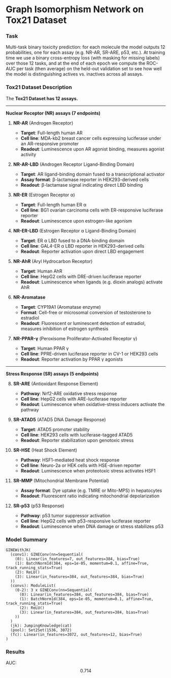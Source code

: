 # Graph Isomorphism Network on Tox21 Dataset
### Task
Multi-task binary toxicity prediction: for each molecule the model outputs 12 probabilities, one for each assay (e.g. NR-AR, SR-ARE, p53, etc.). At training time we use a binary cross-entropy loss (with masking for missing labels) over those 12 tasks, and at the end of each epoch we compute the ROC-AUC per task (then average) on the held-out validation set to see how well the model is distinguishing actives vs. inactives across all assays.

### Tox21 Dataset Description
The **Tox21 Dataset has $12$ assays.**  

---

**Nuclear Receptor (NR) assays (7 endpoints)**

1. **NR-AR** (Androgen Receptor)  
   - **Target**: Full-length human AR  
   - **Cell line**: MDA-kb2 breast cancer cells expressing luciferase under an AR-responsive promoter  
   - **Readout**: Luminescence upon AR agonist binding, measures agonist activity  

2. **NR-AR-LBD** (Androgen Receptor Ligand-Binding Domain)  
   - **Target**: AR ligand-binding domain fused to a transcriptional activator  
   - **Assay format**: β-lactamase reporter in HEK293-derived cells  
   - **Readout**: β-lactamase signal indicating direct LBD binding  

3. **NR-ER** (Estrogen Receptor α)  
   - **Target**: Full-length human ER α  
   - **Cell line**: BG1 ovarian carcinoma cells with ER-responsive luciferase reporter  
   - **Readout**: Luminescence upon estrogen-like agonism  

4. **NR-ER-LBD** (Estrogen Receptor α Ligand-Binding Domain)  
   - **Target**: ER α LBD fused to a DNA-binding domain  
   - **Cell line**: GAL4-ER α LBD reporter in HEK293-derived cells  
   - **Readout**: Reporter activation upon direct LBD engagement  

5. **NR-AhR** (Aryl Hydrocarbon Receptor)  
   - **Target**: Human AhR  
   - **Cell line**: HepG2 cells with DRE-driven luciferase reporter  
   - **Readout**: Luminescence when ligands (e.g. dioxin analogs) activate AhR  

6. **NR-Aromatase**  
   - **Target**: CYP19A1 (Aromatase enzyme)  
   - **Format**: Cell-free or microsomal conversion of testosterone to estradiol  
   - **Readout**: Fluorescent or luminescent detection of estradiol, measures inhibition of estrogen synthesis  

7. **NR-PPAR-γ** (Peroxisome Proliferator-Activated Receptor γ)  
   - **Target**: Human PPAR γ  
   - **Cell line**: PPRE-driven luciferase reporter in CV-1 or HEK293 cells  
   - **Readout**: Reporter activation by PPAR γ agonists  

---

**Stress Response (SR) assays (5 endpoints)**

8. **SR-ARE** (Antioxidant Response Element)  
   - **Pathway**: Nrf2-ARE oxidative stress response  
   - **Cell line**: HepG2 cells with ARE-luciferase reporter  
   - **Readout**: Luminescence when oxidative-stress inducers activate the pathway  

9. **SR-ATAD5** (ATAD5 DNA Damage Response)  
   - **Target**: ATAD5 promoter stability  
   - **Cell line**: HEK293 cells with luciferase-tagged ATAD5  
   - **Readout**: Reporter stabilization upon genotoxic stress  

10. **SR-HSE** (Heat Shock Element)  
    - **Pathway**: HSF1-mediated heat shock response  
    - **Cell line**: Neuro-2a or HEK cells with HSE-driven reporter  
    - **Readout**: Luminescence when proteotoxic stress activates HSF1  

11. **SR-MMP** (Mitochondrial Membrane Potential)  
    - **Assay format**: Dye uptake (e.g. TMRE or Mito-MPS) in hepatocytes  
    - **Readout**: Fluorescent ratio indicating mitochondrial depolarization  

12. **SR-p53** (p53 Response)  
    - **Pathway**: p53 tumor suppressor activation  
    - **Cell line**: HepG2 cells with p53-responsive luciferase reporter  
    - **Readout**: Luminescence when DNA damage or stress stabilizes p53  


### Model Summary
```
GINEWithJK(
  (conv1): GINEConv(nn=Sequential(
    (0): Linear(in_features=7, out_features=384, bias=True)
    (1): BatchNorm1d(384, eps=1e-05, momentum=0.1, affine=True, track_running_stats=True)
    (2): ReLU()
    (3): Linear(in_features=384, out_features=384, bias=True)
  ))
  (convs): ModuleList(
    (0-2): 3 x GINEConv(nn=Sequential(
      (0): Linear(in_features=384, out_features=384, bias=True)
      (1): BatchNorm1d(384, eps=1e-05, momentum=0.1, affine=True, track_running_stats=True)
      (2): ReLU()
      (3): Linear(in_features=384, out_features=384, bias=True)
    ))
  )
  (jk): JumpingKnowledge(cat)
  (pool): Set2Set(1536, 3072)
  (fc): Linear(in_features=3072, out_features=12, bias=True)
)
```

### Results
AUC: $$0.714$$
